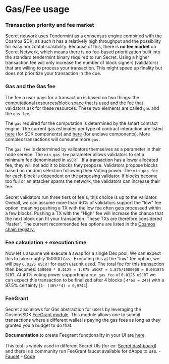 # Gas/Fee usage

### **Transaction priority and fee market**&#x20;

Secret network uses Tendermint as a consensus engine combined with the Cosmos SDK, as such it has a relatively high throughput and the possibility for easy horizontal scalability. Because of this, there is **no fee market** on Secret Network, which means there is no fee-based prioritization built into the standard tendermint binary required to run Secret. Using a higher transaction fee will only increase the number of block signers (validators) that are willing to process your transaction. This might speed up finality but does not prioritize your transaction in the cue.

### Gas and the Gas fee

The fee a user pays for a transaction is based on two things: the computational resources/block space that is used and the fee that validators ask for these resources. These two elements are called `gas` and the `gas fee`.&#x20;

The `gas` required for the computation is determined by the smart contract engine. The current gas estimates per type of contract interaction are listed [here](https://github.com/scrtlabs/SecretNetwork/blob/master/x/compute/internal/types/gas.go#L18) (for SDK components) and [here](https://github.com/scrtlabs/SecretNetwork/blob/v1.8.0/cosmwasm/enclaves/shared/contract-engine/src/gas.rs) (for enclave components). More complex transactions will consume more `gas.`

The `gas fee` is determined by validators themselves as a parameter in their node service. The `min_gas_fee` parameter allows validators to set a minimum fee denominated in `uSCRT` . If a transaction has a lower allocated fee, they will not add it to blocks they propose. Validators propose blocks based on random selection following their Voting power. The `min_gas_fee` for each block is dependent on the proposing validator. If blocks become too full or an attacker spams the network, the validators can increase their fee.\
\
Secret validators run three tiers of fee's; this choice is up to the validator. Overall, we can assume more than 40% of validators support the "low" fee option, meaning pushing a TX with the low fee often gets processed within a few blocks. Pushing a TX with the "High" fee will increase the chance that the next block can fit your transaction. These TXs are therefore considered "faster".  The current recommended fee options are listed in the [Cosmos chain registry.](https://github.com/cosmos/chain-registry/blob/master/secretnetwork/chain.json)

### Fee calculation + execution time

Now let's assume we execute a swap for a single Dex pool. We can expect this to take roughly 150000 `Gas` . Executing this at the "low" fee option, we will pay `0.0125 uSCRT` for each `Gas`unit used. The total fee for this transaction then becomes: `150000 * 0.0125 = 1.875 uSCRT = 1.875/1000000 = 0.001875 SCRT`.  At 40% voting power supporting a `min_gas_fee` of `0.0125 uSCRT` we can expect this transaction to be finalized after 4 blocks ( `4*6s = 24s`) with a 97.5% certainty \[`1- (40%**4) = 0,9744`].

### FeeGrant

Secret also allows for Gas abstraction for users by leveraging the CosmosSDK [FeeGrant module](https://docs.cosmos.network/main/modules/feegrant). This module allows one to submit transactions where a different wallet is paying the gas fees as long as they granted you a budget to do that.

**Documentation** to create Feegrant functionality in your UI are [here](../../frontend/feegrant/).\
\
This tool is widely used in different Secret UIs (for ex: [Secret dashboard](https://dash.scrt.network)) and there is a community run FeeGrant faucet available for dApps to use. - [Faucet](https://faucet.secretsaturn.net/) - [Code](https://github.com/SecretSaturn/feegrant-faucet)
